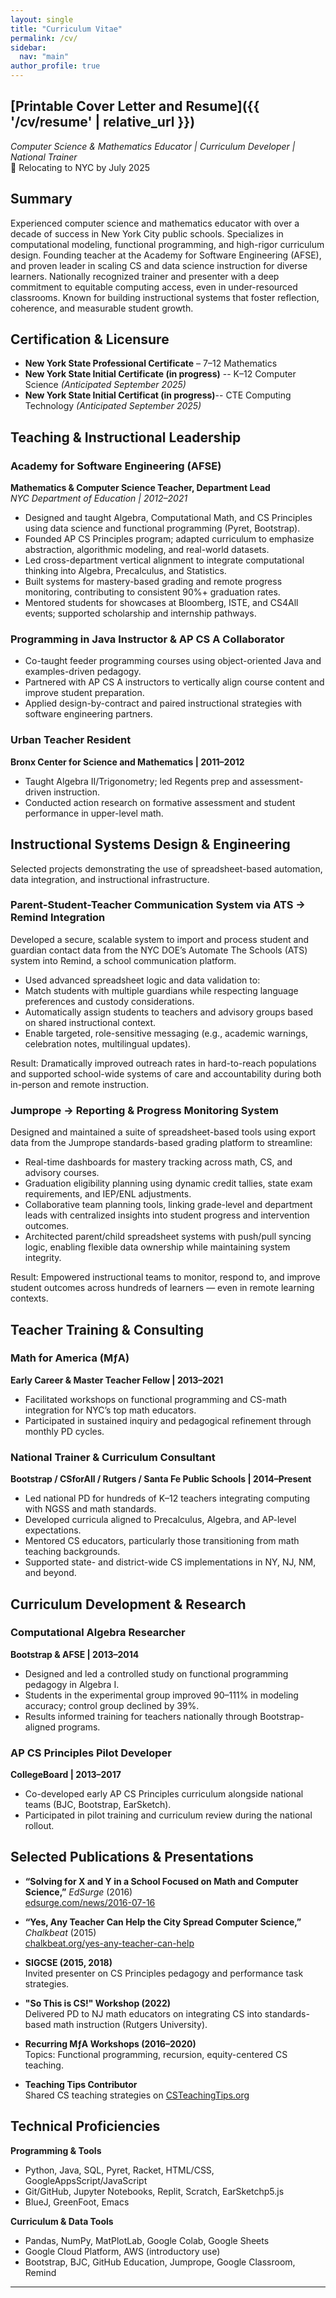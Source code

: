 ```yaml
---
layout: single
title: "Curriculum Vitae"
permalink: /cv/
sidebar:
  nav: "main"
author_profile: true
---
```


## [Printable Cover Letter and Resume]({{ '/cv/resume' | relative_url }})

*Computer Science & Mathematics Educator | Curriculum Developer | National Trainer*  
📍 Relocating to NYC by July 2025  

## **Summary**  
Experienced computer science and mathematics educator with over a decade of success in New York City public schools. Specializes in computational modeling, functional programming, and high-rigor curriculum design. Founding teacher at the Academy for Software Engineering (AFSE), and proven leader in scaling CS and data science instruction for diverse learners. Nationally recognized trainer and presenter with a deep commitment to equitable computing access, even in under-resourced classrooms. Known for building instructional systems that foster reflection, coherence, and measurable student growth.

## **Certification & Licensure**  
- **New York State Professional Certificate** – 7–12 Mathematics  
- **New York State Initial Certificate (in progress)** -- K–12 Computer Science *(Anticipated September 2025)*  
- **New York State Initial Certificat (in progress)**-- CTE Computing Technology *(Anticipated September 2025)*
## **Teaching & Instructional Leadership**
### **Academy for Software Engineering (AFSE)**  
**Mathematics & Computer Science Teacher, Department Lead**  
*NYC Department of Education | 2012–2021*  
- Designed and taught Algebra, Computational Math, and CS Principles using data science and functional programming (Pyret, Bootstrap).  
- Founded AP CS Principles program; adapted curriculum to emphasize abstraction, algorithmic modeling, and real-world datasets.  
- Led cross-department vertical alignment to integrate computational thinking into Algebra, Precalculus, and Statistics.  
- Built systems for mastery-based grading and remote progress monitoring, contributing to consistent 90%+ graduation rates.  
- Mentored students for showcases at Bloomberg, ISTE, and CS4All events; supported scholarship and internship pathways.  

### **Programming in Java Instructor & AP CS A Collaborator**  
- Co-taught feeder programming courses using object-oriented Java and examples-driven pedagogy.  
- Partnered with AP CS A instructors to vertically align course content and improve student preparation.  
- Applied design-by-contract and paired instructional strategies with software engineering partners.  

### **Urban Teacher Resident**  
**Bronx Center for Science and Mathematics | 2011–2012**  
- Taught Algebra II/Trigonometry; led Regents prep and assessment-driven instruction.  
- Conducted action research on formative assessment and student performance in upper-level math.

## Instructional Systems Design & Engineering
Selected projects demonstrating the use of spreadsheet-based automation, data integration, and instructional infrastructure.

### Parent-Student-Teacher Communication System via ATS → Remind Integration
Developed a secure, scalable system to import and process student and guardian contact data from the NYC DOE’s Automate The Schools (ATS) system into Remind, a school communication platform.

- Used advanced spreadsheet logic and data validation to:
- Match students with multiple guardians while respecting language preferences and custody considerations.
- Automatically assign students to teachers and advisory groups based on shared instructional context.
- Enable targeted, role-sensitive messaging (e.g., academic warnings, celebration notes, multilingual updates).

Result: Dramatically improved outreach rates in hard-to-reach populations and supported school-wide systems of care and accountability during both in-person and remote instruction.

### Jumprope → Reporting & Progress Monitoring System
Designed and maintained a suite of spreadsheet-based tools using export data from the Jumprope standards-based grading platform to streamline:

- Real-time dashboards for mastery tracking across math, CS, and advisory courses.
- Graduation eligibility planning using dynamic credit tallies, state exam requirements, and IEP/ENL adjustments.
- Collaborative team planning tools, linking grade-level and department leads with centralized insights into student progress and intervention outcomes.
- Architected parent/child spreadsheet systems with push/pull syncing logic, enabling flexible data ownership while maintaining system integrity.

Result: Empowered instructional teams to monitor, respond to, and improve student outcomes across hundreds of learners — even in remote learning contexts.

## **Teacher Training & Consulting**

### **Math for America (MƒA)**  
**Early Career & Master Teacher Fellow | 2013–2021**  
- Facilitated workshops on functional programming and CS-math integration for NYC’s top math educators.  
- Participated in sustained inquiry and pedagogical refinement through monthly PD cycles.

### **National Trainer & Curriculum Consultant**  
**Bootstrap / CSforAll / Rutgers / Santa Fe Public Schools | 2014–Present**  
- Led national PD for hundreds of K–12 teachers integrating computing with NGSS and math standards.  
- Developed curricula aligned to Precalculus, Algebra, and AP-level expectations.  
- Mentored CS educators, particularly those transitioning from math teaching backgrounds.  
- Supported state- and district-wide CS implementations in NY, NJ, NM, and beyond.

## **Curriculum Development & Research**
### **Computational Algebra Researcher**  
**Bootstrap & AFSE | 2013–2014**  
- Designed and led a controlled study on functional programming pedagogy in Algebra I.  
- Students in the experimental group improved 90–111% in modeling accuracy; control group declined by 39%.  
- Results informed training for teachers nationally through Bootstrap-aligned programs.

### **AP CS Principles Pilot Developer**  
**CollegeBoard | 2013–2017**  
- Co-developed early AP CS Principles curriculum alongside national teams (BJC, Bootstrap, EarSketch).  
- Participated in pilot training and curriculum review during the national rollout.

## **Selected Publications & Presentations**
- **“Solving for X and Y in a School Focused on Math and Computer Science,”** *EdSurge* (2016)  
[edsurge.com/news/2016-07-16](https://www.edsurge.com/news/2016-07-16-solving-for-x-and-y-in-a-school-focused-on-math-and-computer-science)
  
- **“Yes, Any Teacher Can Help the City Spread Computer Science,”** *Chalkbeat* (2015)  
[chalkbeat.org/yes-any-teacher-can-help](https://www.chalkbeat.org/newyork/2015/10/22/21096178/yes-any-teacher-can-help-the-city-spread-computer-science-no-not-any-training-will-do)

- **SIGCSE (2015, 2018)**  
  Invited presenter on CS Principles pedagogy and performance task strategies.

- **"So This is CS!" Workshop (2022)**  
  Delivered PD to NJ math educators on integrating CS into standards-based math instruction (Rutgers University).

- **Recurring MƒA Workshops (2016–2020)**  
  Topics: Functional programming, recursion, equity-centered CS teaching.

- **Teaching Tips Contributor**  
  Shared CS teaching strategies on [CSTeachingTips.org](https://www.csteachingtips.org/taxonomy/term/367)

## **Technical Proficiencies**

**Programming & Tools**  
- Python, Java, SQL, Pyret, Racket, HTML/CSS, GoogleAppsScript/JavaScript  
- Git/GitHub, Jupyter Notebooks, Replit, Scratch, EarSketchp5.js  
- BlueJ, GreenFoot, Emacs

**Curriculum & Data Tools**  
- Pandas, NumPy, MatPlotLab, Google Colab, Google Sheets  
- Google Cloud Platform, AWS (introductory use)  
- Bootstrap, BJC, GitHub Education, Jumprope, Google Classroom, Remind

---

